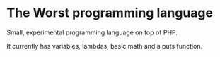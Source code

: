 The Worst programming language
==============================

Small, experimental programming language on top of PHP.

It currently has variables, lambdas, basic math and a puts function.

